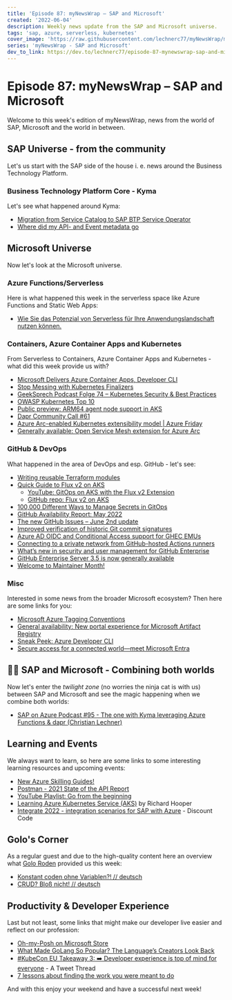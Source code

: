 ```yaml
---
title: 'Episode 87: myNewsWrap – SAP and Microsoft'
created: '2022-06-04'
description: Weekly news update from the SAP and Microsoft universe.
tags: 'sap, azure, serverless, kubernetes'
cover_image: 'https://raw.githubusercontent.com/lechnerc77/myNewsWrap/main/episodes/cover-images/Logo_small.jpg'
series: 'myNewsWrap - SAP and Microsoft'
dev_to_link: https://dev.to/lechnerc77/episode-87-mynewswrap-sap-and-microsoft-2olf
---
```


# Episode 87: myNewsWrap – SAP and Microsoft

Welcome to this week's edition of myNewsWrap, news from the world of SAP, Microsoft and the world in between.

## SAP Universe - from the community

Let's us start with the SAP side of the house i. e. news around the Business Technology Platform.

### Business Technology Platform Core - Kyma

Let's see what happened around Kyma:

* [Migration from Service Catalog to SAP BTP Service Operator](https://blogs.sap.com/2022/05/25/migration-from-service-catalog-to-sap-btp-service-operator/)
* [Where did my API- and Event metadata go](https://blogs.sap.com/2022/05/26/where-did-my-api-and-event-metadata-go/)


## Microsoft Universe

Now let's look at the Microsoft universe.

### Azure Functions/Serverless

Here is what happened this week in the serverless space like Azure Functions and Static Web Apps:

* [Wie Sie das Potenzial von Serverless für Ihre Anwendungslandschaft nutzen können.](https://microsoft.cio.de/a/wie-sie-das-potenzial-von-serverless-fuer-ihre-anwendungslandschaft-nutzen-koennen,3652963)

### Containers, Azure Container Apps and Kubernetes

From Serverless to Containers, Azure Container Apps and Kubernetes - what did this week provide us with?

* [Microsoft Delivers Azure Container Apps, Developer CLI](https://thenewstack.io/microsoft-delivers-azure-container-apps-developer-cli/)
* [Stop Messing with Kubernetes Finalizers](https://martinheinz.dev/blog/74)
* [GeekSprech Podcast Folge 74 – Kubernetes Security & Best Practices](https://geeksprech.de/geeksprech-podcast-folge-74-kubernetes-security-best-practices/)
* [OWASP Kubernetes Top 10](https://github.com/OWASP/www-project-kubernetes-top-ten)
* [Public preview: ARM64 agent node support in AKS](https://azure.microsoft.com/updates/public-preview-arm64-agent-node-support-in-aks/?WT.mc_id=AZ-MVP-5004195)
* [Dapr Community Call #61](https://youtu.be/0zClzPhSxRI)
* [Azure Arc-enabled Kubernetes extensibility model | Azure Friday](https://youtu.be/2HSuzHEQDGw)
* [Generally available: Open Service Mesh extension for Azure Arc](https://azure.microsoft.com/updates/generally-available-open-service-mesh-extension-for-azure-arc/?WT.mc_id=AZ-MVP-5004195)

### GitHub & DevOps

What happened in the area of DevOps and esp. GitHub - let's see:

* [Writing reusable Terraform modules](https://thomasthornton.cloud/2022/06/02/writing-reusable-terraform-modules/)
* [Quick Guide to Flux v2 on AKS](https://blog.baeke.info/2022/05/29/quick-guide-to-flux-v2-on-aks/)
  * [YouTube: GitOps on AKS with the Flux v2 Extension](https://youtu.be/w_eoJbgDs3g)
  * [GitHub repo: Flux v2 on AKS](https://github.com/gbaeke/quick-guides/blob/main/fluxv2/README.md)
* [100,000 Different Ways to Manage Secrets in GitOps](https://youtu.be/QFO3SiqqUOM)  
* [GitHub Availability Report: May 2022](https://github.blog/2022-06-01-github-availability-report-may-2022/)
* [The new GitHub Issues – June 2nd update](https://github.blog/changelog/2022-06-02-the-new-github-issues-june-2nd-update/)
* [Improved verification of historic Git commit signatures](https://github.blog/changelog/2022-05-31-improved-verification-of-historic-git-commit-signatures/)
* [Azure AD OIDC and Conditional Access support for GHEC EMUs](https://github.blog/changelog/2022-05-31-azure-ad-oidc-and-conditional-access-support-for-ghec-emus/)
* [Connecting to a private network from GitHub-hosted Actions runners](https://github.blog/2022-06-01-connecting-to-a-private-network-from-github-hosted-actions-runners/)
* [What’s new in security and user management for GitHub Enterprise](https://github.blog/2022-06-02-whats-new-in-security-and-user-management-for-github-enterprise/)
* [GitHub Enterprise Server 3.5 is now generally available](https://github.blog/2022-05-31-github-enterprise-server-3-5-is-now-generally-available/)
* [Welcome to Maintainer Month!](https://github.blog/2022-06-01-welcome-to-maintainer-month/)

### Misc

Interested in some news from the broader Microsoft ecosystem? Then here are some links for you:

* [Microsoft Azure Tagging Conventions](https://luke.geek.nz/azure/microsoft-azure-tagging-conventions/)
* [General availability: New portal experience for Microsoft Artifact Registry](https://azure.microsoft.com/updates/general-availability-new-portal-experience-for-microsoft-artifact-registry/?WT.mc_id=AZ-MVP-5004195)
* [Sneak Peek: Azure Developer CLI](https://youtu.be/ANbvS_005Hg)
* [Secure access for a connected world—meet Microsoft Entra](https://www.microsoft.com/security/blog/2022/05/31/secure-access-for-a-connected-worldmeet-microsoft-entra/)

## 🐱‍👤 SAP and Microsoft - Combining both worlds

Now let's enter the _twilight zone_ (no worries the ninja cat is with us) between SAP and Microsoft and see the magic happening when we combine both worlds:

* [SAP on Azure Podcast #95 - The one with Kyma leveraging Azure Functions & dapr (Christian Lechner)](https://youtu.be/32kHoPtkEb4)

## Learning and Events

We always want to learn, so here are some links to some interesting learning resources and upcoming events:

* [New Azure Skilling Guides!](https://techcommunity.microsoft.com/t5/azure-infrastructure-blog/new-azure-skilling-guides/ba-p/3423689)
* [Postman - 2021 State of the API Report](https://www.postman.com/state-of-api/#key-findings)
* [YouTube Playlist: Go from the beginning](https://www.youtube.com/watch?v=RGJVrHfPVHI&list=PLRbYLREdOhfnLJl0xJxKEPe4BhlDU66Zj)
* [Learning Azure Kubernetes Service (AKS)](https://www.linkedin.com/learning/learning-azure-kubernetes-service-aks-17453148) by Richard Hooper
* [Integrate 2022 - integration scenarios for SAP with Azure](https://twitter.com/martinpankraz/status/1532685346978373633?s=20&t=ErWnviQx2yi6o2Hwc9VI6w) - Discount Code

## Golo's Corner

As a regular guest and due to the high-quality content here an overview what [Golo Roden](https://twitter.com/goloroden) provided us this week:

* [Konstant coden ohne Variablen?! // deutsch](https://youtu.be/oB8yUTojfzw)
* [CRUD? Bloß nicht! // deutsch](https://youtu.be/MoWynuslbBY)

## Productivity & Developer Experience

Last but not least, some links that might make our developer live easier and reflect on our profession:

* [Oh-my-Posh on Microsoft Store](https://ohmyposh.dev/docs/installation/windows)
* [What Made GoLang So Popular? The Language’s Creators Look Back](https://thenewstack.io/what-made-golang-so-popular-the-languages-creators-look-back/)
* [#KubeCon EU Takeaway 3: ➡️ Developer experience is top of mind for everyone](https://twitter.com/danielbryantuk/status/1531689357056217089?s=20&t=0XN47pB6Pd56megbjlNphw) - A Tweet Thread
* [7 lessons about finding the work you were meant to do](https://ideas.ted.com/7-lessons-about-finding-the-work-you-were-meant-to-do/)

And with this enjoy your weekend and have a successful next week!
